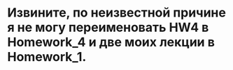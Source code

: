 # Извините, по неизвестной причине я не могу переименовать HW4 в Homework_4 и две моих лекции в Homework_1.
